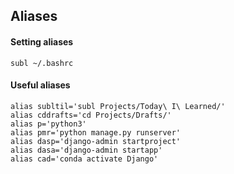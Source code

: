 ## Aliases

#### Setting aliases

```
subl ~/.bashrc
```

#### Useful aliases

```
alias subltil='subl Projects/Today\ I\ Learned/'
alias cddrafts='cd Projects/Drafts/'
alias p='python3'
alias pmr='python manage.py runserver'
alias dasp='django-admin startproject'
alias dasa='django-admin startapp'
alias cad='conda activate Django'
```